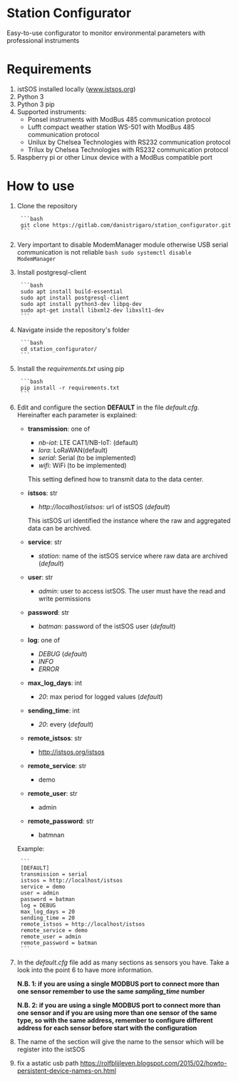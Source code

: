 # Station Configurator

Easy-to-use configurator to monitor environmental parameters with professional instruments

# Requirements

1. istSOS installed locally (www.istsos.org)
2. Python 3
3. Python 3 pip
4. Supported instruments:
    - Ponsel instruments with ModBus 485 communication protocol
    - Lufft compact weather station WS-501 with ModBus 485 communication protocol
    - Unilux by Chelsea Technologies with RS232 communication protocol
    - Trilux by Chelsea Technologies with RS232 communication protocol
5. Raspberry pi or other Linux device with a ModBus compatible port

# How to use

1. Clone the repository

        ```bash
        git clone https://gitlab.com/danistrigaro/station_configurator.git
        ```

2. Very important to disable ModemManager module otherwise USB serial communication is not reliable
        ```bash
        sudo systemctl disable ModemManager
        ```

3. Install postgresql-client

        ```bash
        sudo apt install build-essential
        sudo apt install postgresql-client
        sudo apt install python3-dev libpq-dev
        sudo apt-get install libxml2-dev libxslt1-dev
        ```

4. Navigate inside the repository's folder

        ```bash
        cd station_configurator/
        ```

5. Install the *requirements.txt* using pip

        ```bash
        pip install -r requirements.txt
        ```

6. Edit and configure the section **DEFAULT** in the file *default.cfg*. Hereinafter each parameter is explained:

    - **transmission**: one of
        - *nb-iot*: LTE CAT1/NB-IoT: (default)
        - *lora*: LoRaWAN(default)
        - *serial*: Serial (to be implemented)
        - *wifi*: WiFi (to be implemented)

        This setting defined how to transmit data to the data center.
    - **istsos**: str
        - *http://localhost/istsos*: url of istSOS (*default*)

        This istSOS url identified the instance where the raw and aggregated data can be archived.
    - **service**: str
        - *station*: name of the istSOS service where raw data are archived (*default*)
    - **user**: str
        - *admin*: user to access istSOS. The user must have the read and write permissions
    - **password**: str
        - *batman*: password of the istSOS user (*default*)
    - **log**: one of
        - *DEBUG* (*default*)
        - *INFO*
        - *ERROR*
    - **max_log_days**: int
        - *20*: max period for logged values (*default*)
    - **sending_time**: int
        - *20*: every (*default*)
    - **remote_istsos**: str
        - http://istsos.org/istsos
    - **remote_service**: str
        - demo
    - **remote_user**: str
        - admin
    - **remote_password**: str
        - batmnan

    Example:

        ```
        [DEFAULT]
        transmission = serial
        istsos = http://localhost/istsos
        service = demo
        user = admin
        password = batman
        log = DEBUG
        max_log_days = 20
        sending_time = 20
        remote_istsos = http://localhost/istsos
        remote_service = demo
        remote_user = admin
        remote_password = batman
        ```

7. In the *default.cfg* file add as many sections as sensors you have. Take a look into the point 6 to have more information.

    **N.B. 1: if you are using a single MODBUS port to connect more than one sensor remember to use the same *sampling_time* number** 

    **N.B. 2: if you are using a single MODBUS port to connect more than one sensor and if you are using more than one sensor of the same type, so with the same address, remember to configure different address for each sensor before start with the configuration**

8. The name of the section will give the name to the sensor which will be register into the istSOS

9. fix a astatic usb path https://rolfblijleven.blogspot.com/2015/02/howto-persistent-device-names-on.html
